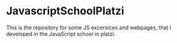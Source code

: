 # JavascriptSchoolPlatzi
This is the repository for some JS excersices and webpages, that I developed in the JavaScript school in platzi. 
